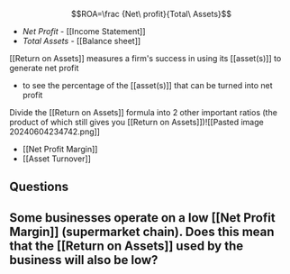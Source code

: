 $$ROA=\frac {Net\ profit}{Total\ Assets}$$
- $Net\ Profit$ - [[Income Statement]]
- $Total\ Assets$ - [[Balance sheet]]

[[Return on Assets]] measures a firm's success in using its [[asset(s)]] to generate net profit
- to see the percentage of the [[asset(s)]] that can be turned into net profit

Divide the [[Return on Assets]] formula into 2 other important ratios (the product of which still gives you [[Return on Assets]])![[Pasted image 20240604234742.png]]
- [[Net Profit Margin]]
- [[Asset Turnover]]
## Questions
Some businesses operate on a low [[Net Profit Margin]] (supermarket chain). 
Does this mean that the [[Return on Assets]] used by the business will also be low?
- 
